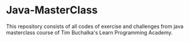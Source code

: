 # Java-MasterClass
This repository consists of all codes of exercise and challenges from java masterclass course of Tim Buchalka's Learn Programming Academy.
